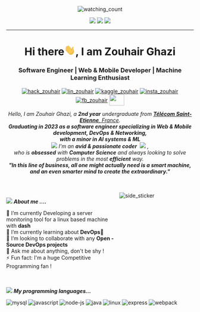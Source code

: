 <p align="center"> 
  <img src="https://komarev.com/ghpvc/?username=ZouhairGhazi&color=brightgreen" alt="watching_count" />
</p>
<p align="center">
  <img src="https://img.shields.io/badge/Age-22-blue" />
  <img src="https://img.shields.io/badge/Location-Saint--Etienne%20,France-success" />
  <img src="https://img.shields.io/badge/Languages-English, French%20%26%20Arabic-danger" />
</p>
<hr>
<h1 align="center">Hi there<img src="https://raw.githubusercontent.com/ABSphreak/ABSphreak/master/gifs/Hi.gif" width="30px">, I am Zouhair Ghazi </h1>
<h3 align="center">Software Engineer | Web & Mobile Developer | Machine Learning Enthusiast </h3>
<p align="center">
<a href="https://www.hackerrank.com/zouhair_ghazi" target="blank"><img align="center" src="https://cdn.worldvectorlogo.com/logos/hackerrank.svg" alt="hack_zouhair" height="30" width="40" /></a>
<a href="https://www.linkedin.com/in/zouhair-ghazi-02a71a1a4/" target="blank"><img align="center" src="https://image.flaticon.com/icons/png/128/174/174857.png" alt="lin_zouhair" height="30" width="40" /></a>  
<a href="https://www.kaggle.com/zouhairghazi" target="blank"><img align="center" src="https://www.vectorlogo.zone/logos/kaggle/kaggle-icon.svg" alt="kaggle_zouhair" height="30" width="40" /></a>
<a href="https://www.instagram.com/zouhair.ghazi/" target="blank"><img align="center" src="https://image.flaticon.com/icons/png/128/174/174855.png" alt="insta_zouhair" height="30" width="40" /></a>
<a href="https://www.facebook.com/zouhair.ghazi.17/" target="blank"><img align="center" src="https://www.svgrepo.com/show/299425/facebook.svg" alt="fb_zouhair" height="30" width="40" /></a>
 <a href = "mailto: zouhair.ghazi1999@gmail.com"><img align="center" src="https://seeklogo.com/images/G/gmail-new-2020-logo-32DBE11BB4-seeklogo.com.png" height="30" width="40" /></a>
</p>
</p>



<p align="center">
  <em>
    Hello, I am Zouhair Ghazi, a <b>2nd year</b> undergraduate from <a href="https://www.telecom-st-etienne.fr/en/"> <b>Télécom Saint-Etienne</b>, France</a>. <br>
    <b>Graduating in 2023 as a software engineer specializing in Web & Mobile development, DevOps & Networking,<br> with a minor in AI systems & ML</b><br>
    <img src="https://github.com/TheDudeThatCode/TheDudeThatCode/blob/master/Assets/Developer.gif" width="30px"> I'm an <b>avid & passionate coder</b>&nbsp;
    <img src="https://github.com/TheDudeThatCode/TheDudeThatCode/blob/master/Assets/Designer.gif" width="36px">&nbsp,<br>who is <b>obsessed</b>
    with <b>Computer Science</b> and always looking to solve problems in the most <b>efficient</b> way.
  </em> 
  <br>
<b><i align="center">"In this line of business, all one might actually need is a smart machine, and an even smarter mind to create the extraordinary."</i></b>
</p>
<br><br>
<img align="right" width=200px height=200px alt="side_sticker" src="https://media.giphy.com/media/TEnXkcsHrP4YedChhA/giphy.gif" />

<img src="https://media.giphy.com/media/iY8CRBdQXODJSCERIr/giphy.gif" width="30px">&nbsp;***About me ....***

🔭 I’m currently Developing a server monitoring tool for a linux based machine with **dash**<br>
🌱 I’m currently learning about **DevOps**🥰<br>
👯 I’m looking to collaborate with any **Open - Source DevOps projects**<br>
💬 Ask me about anything, don't be shy !<br>
⚡ Fun fact: I'm a huge Competitive Programming fan !
 
<br><br>
<img src="https://media.giphy.com/media/iY8CRBdQXODJSCERIr/giphy.gif" width="30px">&nbsp;***My programming languages...***
<p align="left">
  
  
  ![mysql](https://user-images.githubusercontent.com/56552739/151788532-bc2e3c7e-88e3-4501-a70d-3cc90b434010.png)
  ![javascript](https://user-images.githubusercontent.com/56552739/151788622-613898b7-3f19-4d4e-b5cd-947d26ab1003.png)
  ![node-js](https://user-images.githubusercontent.com/56552739/151788820-a1e2a2da-3994-4431-b666-28de3088f192.png)
  ![java](https://user-images.githubusercontent.com/56552739/151788930-3d0c8b8b-659b-4666-bd8d-b555018bd2d5.png)  ![linux](https://user-images.githubusercontent.com/56552739/151789012-a6fc5f0e-c36e-4e11-93e0-ab7d648b568b.png)
  ![express](https://user-images.githubusercontent.com/56552739/151789181-319ed21a-e440-4040-b1bd-375951c908d4.png)
  ![webpack](https://user-images.githubusercontent.com/56552739/151789485-2c845473-656b-4104-ba32-1e6816678b76.png)
 
